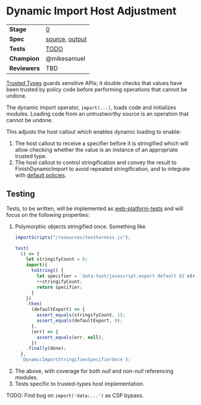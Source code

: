 # Dynamic Import Host Adjustment

|               |               |
| ------------- | ------------- |
| **Stage**     | [0](https://tc39.es/process-document/) |
| **Spec**      | [source](https://github.com/mikesamuel/dynamic-import-host-adjustment/blob/master/spec.emu), [output](https://mikesamuel.github.io/dynamic-import-host-adjustment/) |
| **Tests**     | [TODO](#testing) |
| **Champion**  | @mikesamuel |
| **Reviewers** | TBD |

[Trusted Types][] guards sensitive APIs; it double checks that values
have been trusted by policy code before performing operations that
cannot be undone.

The dynamic import operator, `import(...)`, loads code and initializes modules.
Loading code from an untrustworthy source is an operation that cannot be undone.

This adjusts the host callout which enables dynamic loading to enable:

1.  The host callout to receive a specifier before it is stringified which will
    allow checking whether the value is an instance of an appropriate trusted type.
1.  The host callout to control stringification and convey the result to FinishDynamicImport
    to avoid repeated stringification, and to integrate with [default policies][default policy].

## Testing

Tests, to be written, will be implemented as
[web-platform-tests](https://github.com/web-platform-tests/wpt) and
will focus on the following properties:

1.  Polymorphic objects stringified once.  Something like
    ```js
    importScripts("/resources/testharness.js");

    test(
      () => {
        let stringifyCount = 0;
        import({
          toString() {
            let specifier = `data:text/javascript,export default ${ stringifyCount }`;
            ++stringifyCount;
            return specifier;
          }
        })
        .then(
          (defaultExport) => {
            assert_equals(stringifyCount, 1);
            assert_equals(defaultExport, 0);
          },
          (err) => {
            assert_equals(err, null);
          })
        .finally(done);
      },
      'DynamicImportStringifiesSpecifierOnce');
    ```
1.  The above, with coverage for both *null* and non-*null* referencing modules.
1.  Tests specific to trusted-types host implementation.

TODO: Find bug on `import('data:...')` as CSP bypass.

[Trusted Types]: https://wicg.github.io/trusted-types/dist/spec/
[default policy]: https://wicg.github.io/trusted-types/dist/spec/#default-policy-hdr
